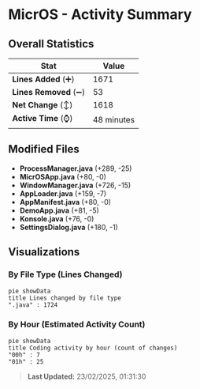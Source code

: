 # MicrOS - Activity Summary 

## Overall Statistics

| Stat                   | Value                                                             |
| ---------------------- | ----------------------------------------------------------------- |
| **Lines Added** (➕)   | 1671                                          |
| **Lines Removed** (➖) | 53                                        |
| **Net Change** (↕)    | 1618                |
| **Active Time** (⌚)   | 48 minutes |


## Modified Files
- **ProcessManager.java** (+289, -25)
- **MicrOSApp.java** (+80, -0)
- **WindowManager.java** (+726, -15)
- **AppLoader.java** (+159, -7)
- **AppManifest.java** (+80, -0)
- **DemoApp.java** (+81, -5)
- **Konsole.java** (+76, -0)
- **SettingsDialog.java** (+180, -1)

## Visualizations

### By File Type (Lines Changed)

```mermaid
pie showData
title Lines changed by file type
".java" : 1724
```

### By Hour (Estimated Activity Count)

```mermaid
pie showData
title Coding activity by hour (count of changes)
"00h" : 7
"01h" : 25
```


> **Last Updated:** 23/02/2025, 01:31:30